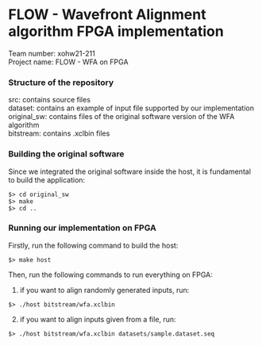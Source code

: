 # FLOW - Wavefront Alignment algorithm FPGA implementation

Team number: xohw21-211 <br />
Project name: FLOW - WFA on FPGA <br />

### Structure of the repository
src: contains source files <br />
dataset: contains an example of input file supported by our implementation <br />
original_sw: contains files of the original software version of the WFA algorithm <br />
bitstream: contains .xclbin files <br />

### Building the original software

Since we integrated the original software inside the host, it is fundamental to build the application:
```
$> cd original_sw
$> make
$> cd ..
```

### Running our implementation on FPGA

Firstly, run the following command to build the host: 
```
$> make host

```

Then, run the following commands to run everything on FPGA: <br />

1) if you want to align randomly generated inputs, run:
```
$> ./host bitstream/wfa.xclbin

```
2) if you want to align inputs given from a file, run:
```
$> ./host bitstream/wfa.xclbin datasets/sample.dataset.seq 

```
